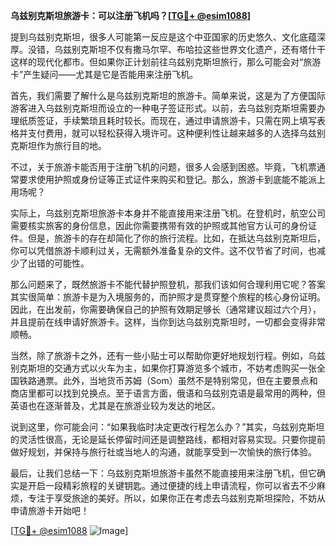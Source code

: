 **乌兹别克斯坦旅游卡：可以注册飞机吗？[[TG💪+ @esim1088](https://t.me/s/esim1088)]**

提到乌兹别克斯坦，很多人可能第一反应是这个中亚国家的历史悠久、文化底蕴深厚。没错，乌兹别克斯坦不仅有撒马尔罕、布哈拉这些世界文化遗产，还有塔什干这样的现代化都市。但如果你正计划前往乌兹别克斯坦旅行，那么可能会对“旅游卡”产生疑问——尤其是它是否能用来注册飞机。

首先，我们需要了解什么是乌兹别克斯坦的旅游卡。简单来说，这是为了方便国际游客进入乌兹别克斯坦而设立的一种电子签证形式。以前，去乌兹别克斯坦需要办理纸质签证，手续繁琐且耗时较长。而现在，通过申请旅游卡，只需在网上填写表格并支付费用，就可以轻松获得入境许可。这种便利性让越来越多的人选择乌兹别克斯坦作为旅行目的地。

不过，关于旅游卡能否用于注册飞机的问题，很多人会感到困惑。毕竟，飞机票通常要求使用护照或身份证等正式证件来购买和登记。那么，旅游卡到底能不能派上用场呢？

实际上，乌兹别克斯坦旅游卡本身并不能直接用来注册飞机。在登机时，航空公司需要核实旅客的身份信息，因此你需要携带有效的护照或其他官方认可的身份证件。但是，旅游卡的存在却简化了你的旅行流程。比如，在抵达乌兹别克斯坦后，你可以凭借旅游卡顺利过关，无需额外准备复杂的文件。这不仅节省了时间，也减少了出错的可能性。

那么问题来了，既然旅游卡不能代替护照登机，那我们该如何合理利用它呢？答案其实很简单：旅游卡是为入境服务的，而护照才是贯穿整个旅程的核心身份证明。因此，在出发前，你需要确保自己的护照有效期足够长（通常建议超过六个月），并且提前在线申请好旅游卡。这样，当你到达乌兹别克斯坦时，一切都会变得非常顺畅。

当然，除了旅游卡之外，还有一些小贴士可以帮助你更好地规划行程。例如，乌兹别克斯坦的交通方式以火车为主，如果你打算游览多个城市，不妨考虑购买一张全国铁路通票。此外，当地货币苏姆（Som）虽然不是特别常见，但在主要景点和商店里都可以找到兑换点。至于语言方面，俄语和乌兹别克语是最常用的两种，但英语也在逐渐普及，尤其是在旅游业较为发达的地区。

说到这里，你可能会问：“如果我临时决定更改行程怎么办？”其实，乌兹别克斯坦的灵活性很高，无论是延长停留时间还是调整路线，都相对容易实现。只要你提前做好规划，并保持与旅行社或当地人的沟通，就能享受到一次愉快的旅行体验。

最后，让我们总结一下：乌兹别克斯坦旅游卡虽然不能直接用来注册飞机，但它确实是开启一段精彩旅程的关键钥匙。通过便捷的线上申请流程，你可以省去不少麻烦，专注于享受旅途的美好。所以，如果你正在考虑去乌兹别克斯坦探险，不妨从申请旅游卡开始吧！

[[TG💪+ @esim1088](https://t.me/s/esim1088) ![Image](https://i.postimg.cc/4NQfJmqS/Snipaste-2025-05-13-00-14-12.png)]